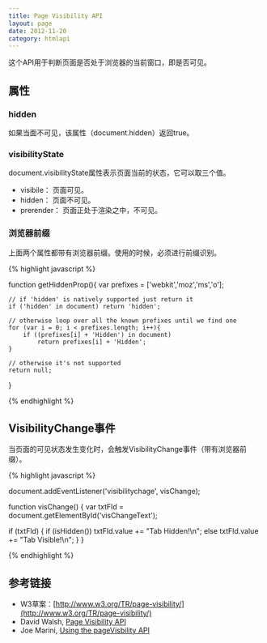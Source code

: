 ```yaml
---
title: Page Visibility API
layout: page
date: 2012-11-20
category: htmlapi
---
```


这个API用于判断页面是否处于浏览器的当前窗口，即是否可见。

## 属性

### hidden

如果当面不可见，该属性（document.hidden）返回true。

### visibilityState

document.visibilityState属性表示页面当前的状态，它可以取三个值。

* visibile： 页面可见。
* hidden： 页面不可见。
* prerender： 页面正处于渲染之中，不可见。

### 浏览器前缀

上面两个属性都带有浏览器前缀。使用的时候，必须进行前缀识别。

{% highlight javascript %}

function getHiddenProp(){
    var prefixes = ['webkit','moz','ms','o'];
    
    // if 'hidden' is natively supported just return it
    if ('hidden' in document) return 'hidden';
    
    // otherwise loop over all the known prefixes until we find one
    for (var i = 0; i < prefixes.length; i++){
        if ((prefixes[i] + 'Hidden') in document) 
            return prefixes[i] + 'Hidden';
    }

    // otherwise it's not supported
    return null;
}

{% endhighlight %}

## VisibilityChange事件

当页面的可见状态发生变化时，会触发VisibilityChange事件（带有浏览器前缀）。

{% highlight javascript %}

document.addEventListener('visibilitychage', visChange);

function visChange() {
   var txtFld = document.getElementById('visChangeText');

   if (txtFld) {
      if (isHidden())
         txtFld.value += "Tab Hidden!\n";
      else
         txtFld.value += "Tab Visible!\n";
   }
}

{% endhighlight %}

## 参考链接

* W3草案：[http://www.w3.org/TR/page-visibility/](http://www.w3.org/TR/page-visibility/)
* David Walsh, [Page Visibility API](http://davidwalsh.name/page-visibility)
* Joe Marini, [Using the pageVisbility API](http://www.html5rocks.com/en/tutorials/pagevisibility/intro/)



